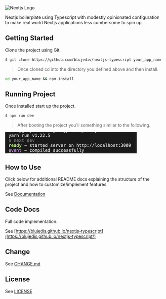 
<img src="https://upload.wikimedia.org/wikipedia/commons/thumb/8/8e/Nextjs-logo.svg/800px-Nextjs-logo.svg.png" alt="Nextjs Logo" height="75" />

Nextjs boilerplate using Typescript with modestly opinionated configuration to make real world Nextjs applications less cumbersome to spin up.

## Getting Started

Clone the project using Git.

```sh
$ git clone https://github.com/blujedis/nextjs-typescript your_app_name
```

> Once cloned cd into the directory you defined above and then install.

```sh
cd your_app_name && npm install
```

## Running Project

Once installed start up the project.

```sh
$ npm run dev
```

> After booting the project you'll something similar to the following.

<img src="fixtures/running.png" alt="Image of server running at address"/>

## How to Use

Click below for additional README docs explaining the structure of the project and how to customize/implement features.

See [Documentation](fixtures/docs/MAIN.md)

## Code Docs

Full code implementation.

See [https://blujedis.github.io/nextjs-typescript](https://blujedis.github.io/nextjs-typescript/)

## Change

See [CHANGE.md](CHANGE.md)

## License

See [LICENSE](LICENSE)